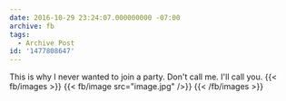 ```yaml
---
date: 2016-10-29 23:24:07.000000000 -07:00
archive: fb
tags: 
  - Archive Post
id: '1477808647'
---
```


This is why I never wanted to join a party. Don't call me. I'll call you.
{{< fb/images >}}
{{< fb/image src="image.jpg" />}}
{{< /fb/images >}}
